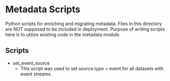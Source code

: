 Metadata Scripts
===================

Python scripts for enriching and migrating metadata. Files in this directory are NOT supposed to be included in deployment.
Purpose of writing scripts here is to utilize existing code in the metadata module.

## Scripts

* set_event_source
    * This script was used to set source.type = event for all datasets with event streams.
